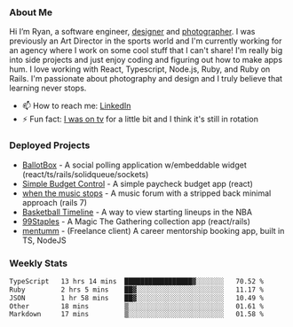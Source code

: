 ### About Me
Hi I’m Ryan, a software engineer, [designer](https://www.denvermullets.com/video) and [photographer](https://www.denvermullets.com/). I was previously an Art Director in the sports world and I'm currently working for an agency where I work on some cool stuff that I can't share! I'm really big into side projects and just enjoy coding and figuring out how to make apps hum. I love working with React, Typescript, Node.js, Ruby, and Ruby on Rails. I'm passionate about photography and design and I truly believe that learning never stops.

- 📫 How to reach me: [LinkedIn](https://www.linkedin.com/in/ryanvaznis)
- ⚡ Fun fact: [I was on tv](https://vimeo.com/381425882) for a little bit and I think it's still in rotation

### Deployed Projects
- [BallotBox](https://voteballotbox.com/) - A social polling application w/embeddable widget (react/ts/rails/solidqueue/sockets)
- [Simple Budget Control](https://simplebudgetcontrol.com/) - A simple paycheck budget app (react)
- [when the music stops](https://whenthemusicstops.net) - A music forum with a stripped back minimal approach (rails 7)
- [Basketball Timeline](https://basketball-timeline.com/?team=PHO&year=2023) - A way to view starting lineups in the NBA
- [99Staples](https://www.99staples.com/collections/denvermullets/9) - A Magic The Gathering collection app (react/rails)
- [mentumm](https://portal.mentumm.com/) - (Freelance client) A career mentorship booking app, built in TS, NodeJS

### Weekly Stats
<!--START_SECTION:waka-->

```txt
TypeScript   13 hrs 14 mins  █████████████████▓░░░░░░░   70.52 %
Ruby         2 hrs 5 mins    ██▓░░░░░░░░░░░░░░░░░░░░░░   11.17 %
JSON         1 hr 58 mins    ██▓░░░░░░░░░░░░░░░░░░░░░░   10.49 %
Other        18 mins         ▒░░░░░░░░░░░░░░░░░░░░░░░░   01.61 %
Markdown     17 mins         ▒░░░░░░░░░░░░░░░░░░░░░░░░   01.58 %
```

<!--END_SECTION:waka-->
